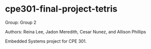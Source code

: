 # cpe301-final-project-tetris
Group: Group 2

Authors: Reina Lee, Jadon Meredith, Cesar Nunez, and Allison Phillips

Embedded Systems project for CPE 301.
